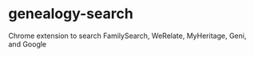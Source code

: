 genealogy-search
================

Chrome extension to search FamilySearch, WeRelate, MyHeritage, Geni, and Google
